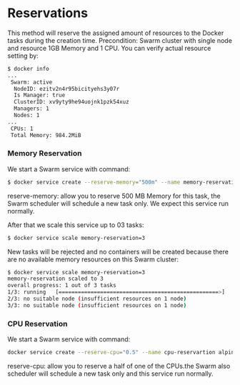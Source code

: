 # Reservations
This method will reserve the assigned amount of resources to the Docker tasks during the creation time. 
Precondition: Swarm cluster with single node and resource 1GB Memory and 1 CPU.
You can verify actual resource setting by:
```sh
$ docker info
...
 Swarm: active
  NodeID: ezitv2n4r95bicityehs3y07r
  Is Manager: true
  ClusterID: xv9yty9he94uojnk1pzk54xuz
  Managers: 1
  Nodes: 1
...
 CPUs: 1
 Total Memory: 984.2MiB
```

### Memory Reservation
We start a Swarm service with command:
```sh
$ docker service create --reserve-memory="500m" --name memory-reservation alpine ping 8.8.8.8
```
reserve-memory: allow you to reserve 500 MB Memory for this task, the Swarm scheduler will schedule a new task only. We expect this service run normally.

After that we scale this service up to 03 tasks:
```sh
$ docker service scale memory-reservation=3
```
New tasks will be rejected and no containers will be created because there are no available memory resources on this Swarm cluster:
```sh
$ docker service scale memory-reservation=3
memory-reservation scaled to 3
overall progress: 1 out of 3 tasks 
1/3: running   [==================================================>] 
2/3: no suitable node (insufficient resources on 1 node) 
3/3: no suitable node (insufficient resources on 1 node)
```

### CPU Reservation
We start a Swarm service with command:
```sh
docker service create --reserve-cpu="0.5" --name cpu-reservartion alpine ping 8.8.8.8
```
reserve-cpu: allow you to reserve a half of one of the CPUs.the Swarm also scheduler will schedule a new task only and this service run normally.